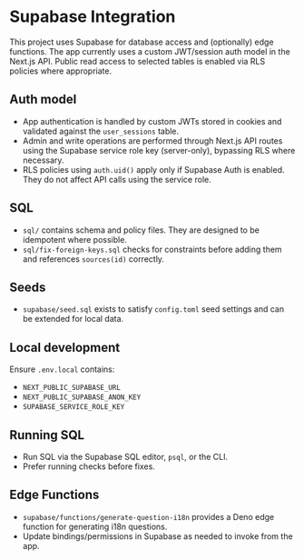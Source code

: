 # Supabase Integration

This project uses Supabase for database access and (optionally) edge functions. The app currently uses a custom JWT/session auth model in the Next.js API. Public read access to selected tables is enabled via RLS policies where appropriate.

## Auth model
- App authentication is handled by custom JWTs stored in cookies and validated against the `user_sessions` table.
- Admin and write operations are performed through Next.js API routes using the Supabase service role key (server-only), bypassing RLS where necessary.
- RLS policies using `auth.uid()` apply only if Supabase Auth is enabled. They do not affect API calls using the service role.

## SQL
- `sql/` contains schema and policy files. They are designed to be idempotent where possible.
- `sql/fix-foreign-keys.sql` checks for constraints before adding them and references `sources(id)` correctly.

## Seeds
- `supabase/seed.sql` exists to satisfy `config.toml` seed settings and can be extended for local data.

## Local development
Ensure `.env.local` contains:
- `NEXT_PUBLIC_SUPABASE_URL`
- `NEXT_PUBLIC_SUPABASE_ANON_KEY`
- `SUPABASE_SERVICE_ROLE_KEY`

## Running SQL
- Run SQL via the Supabase SQL editor, `psql`, or the CLI.
- Prefer running checks before fixes.

## Edge Functions
- `supabase/functions/generate-question-i18n` provides a Deno edge function for generating i18n questions.
- Update bindings/permissions in Supabase as needed to invoke from the app.
